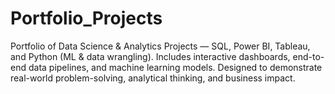 # Portfolio_Projects
Portfolio of Data Science &amp; Analytics Projects — SQL, Power BI, Tableau, and Python (ML &amp; data wrangling). Includes interactive dashboards, end-to-end data pipelines, and machine learning models. Designed to demonstrate real-world problem-solving, analytical thinking, and business impact.
